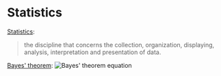 # Statistics

[Statistics](https://en.wikipedia.org/wiki/Statistics):
> the discipline that concerns the collection, organization, displaying, analysis, interpretation and presentation of data.

[Bayes' theorem](https://en.wikipedia.org/wiki/Bayes%27_theorem):
![Bayes' theorem equation](https://wikimedia.org/api/rest_v1/media/math/render/svg/87c061fe1c7430a5201eef3fa50f9d00eac78810)
